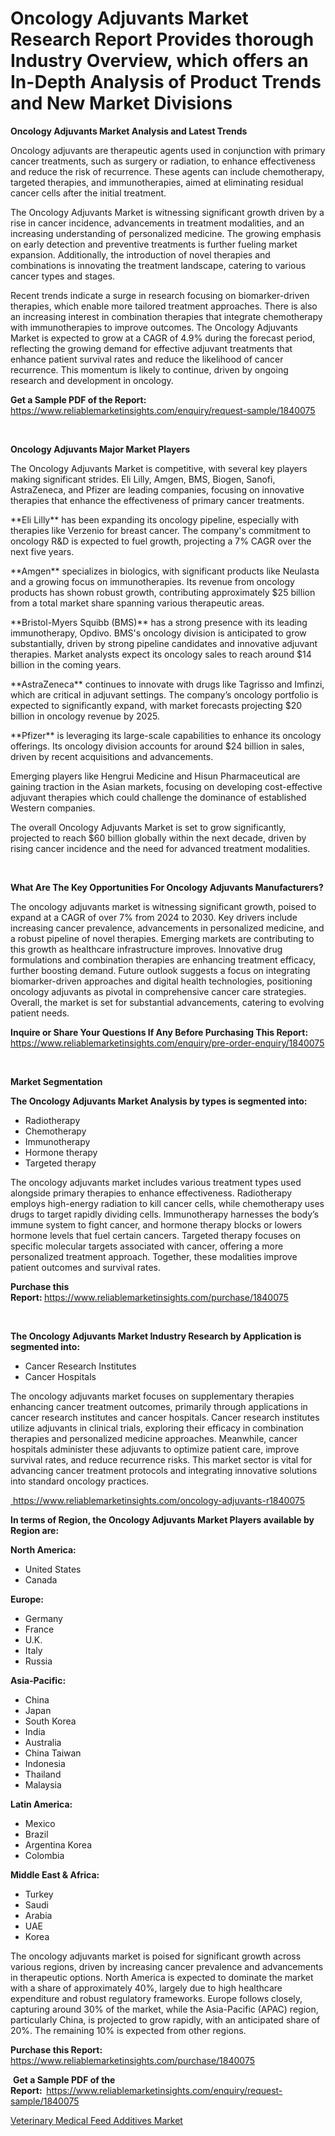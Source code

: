 <p><h1>Oncology Adjuvants Market Research Report Provides thorough Industry Overview, which offers an In-Depth Analysis of Product Trends and New Market Divisions</h1></p><p><strong>Oncology Adjuvants Market Analysis and Latest Trends</strong></p>
<p><p>Oncology adjuvants are therapeutic agents used in conjunction with primary cancer treatments, such as surgery or radiation, to enhance effectiveness and reduce the risk of recurrence. These agents can include chemotherapy, targeted therapies, and immunotherapies, aimed at eliminating residual cancer cells after the initial treatment.</p><p>The Oncology Adjuvants Market is witnessing significant growth driven by a rise in cancer incidence, advancements in treatment modalities, and an increasing understanding of personalized medicine. The growing emphasis on early detection and preventive treatments is further fueling market expansion. Additionally, the introduction of novel therapies and combinations is innovating the treatment landscape, catering to various cancer types and stages.</p><p>Recent trends indicate a surge in research focusing on biomarker-driven therapies, which enable more tailored treatment approaches. There is also an increasing interest in combination therapies that integrate chemotherapy with immunotherapies to improve outcomes. The Oncology Adjuvants Market is expected to grow at a CAGR of 4.9% during the forecast period, reflecting the growing demand for effective adjuvant treatments that enhance patient survival rates and reduce the likelihood of cancer recurrence. This momentum is likely to continue, driven by ongoing research and development in oncology.</p></p>
<p><strong>Get a Sample PDF of the Report:&nbsp;</strong> <a href="https://www.reliablemarketinsights.com/enquiry/request-sample/1840075?utm_campaign=2993&utm_medium=2&utm_source=Github&utm_content=ia&utm_term=09032025&utm_id=oncology-adjuvants">https://www.reliablemarketinsights.com/enquiry/request-sample/1840075</a></p>
<p>&nbsp;</p>
<p><strong>Oncology Adjuvants Major Market Players</strong></p>
<p><p>The Oncology Adjuvants Market is competitive, with several key players making significant strides. Eli Lilly, Amgen, BMS, Biogen, Sanofi, AstraZeneca, and Pfizer are leading companies, focusing on innovative therapies that enhance the effectiveness of primary cancer treatments.</p><p>**Eli Lilly** has been expanding its oncology pipeline, especially with therapies like Verzenio for breast cancer. The company's commitment to oncology R&D is expected to fuel growth, projecting a 7% CAGR over the next five years. </p><p>**Amgen** specializes in biologics, with significant products like Neulasta and a growing focus on immunotherapies. Its revenue from oncology products has shown robust growth, contributing approximately $25 billion from a total market share spanning various therapeutic areas.</p><p>**Bristol-Myers Squibb (BMS)** has a strong presence with its leading immunotherapy, Opdivo. BMS's oncology division is anticipated to grow substantially, driven by strong pipeline candidates and innovative adjuvant therapies. Market analysts expect its oncology sales to reach around $14 billion in the coming years.</p><p>**AstraZeneca** continues to innovate with drugs like Tagrisso and Imfinzi, which are critical in adjuvant settings. The company’s oncology portfolio is expected to significantly expand, with market forecasts projecting $20 billion in oncology revenue by 2025.</p><p>**Pfizer** is leveraging its large-scale capabilities to enhance its oncology offerings. Its oncology division accounts for around $24 billion in sales, driven by recent acquisitions and advancements.</p><p>Emerging players like Hengrui Medicine and Hisun Pharmaceutical are gaining traction in the Asian markets, focusing on developing cost-effective adjuvant therapies which could challenge the dominance of established Western companies.</p><p>The overall Oncology Adjuvants Market is set to grow significantly, projected to reach $60 billion globally within the next decade, driven by rising cancer incidence and the need for advanced treatment modalities.</p></p>
<p>&nbsp;</p>
<p><strong>What Are The Key Opportunities For Oncology Adjuvants Manufacturers?</strong></p>
<p><p>The oncology adjuvants market is witnessing significant growth, poised to expand at a CAGR of over 7% from 2024 to 2030. Key drivers include increasing cancer prevalence, advancements in personalized medicine, and a robust pipeline of novel therapies. Emerging markets are contributing to this growth as healthcare infrastructure improves. Innovative drug formulations and combination therapies are enhancing treatment efficacy, further boosting demand. Future outlook suggests a focus on integrating biomarker-driven approaches and digital health technologies, positioning oncology adjuvants as pivotal in comprehensive cancer care strategies. Overall, the market is set for substantial advancements, catering to evolving patient needs.</p></p>
<p><strong>Inquire or Share Your Questions If Any Before Purchasing This Report:</strong> <a href="https://www.reliablemarketinsights.com/enquiry/pre-order-enquiry/1840075?utm_campaign=2993&utm_medium=2&utm_source=Github&utm_content=ia&utm_term=09032025&utm_id=oncology-adjuvants">https://www.reliablemarketinsights.com/enquiry/pre-order-enquiry/1840075</a></p>
<p>&nbsp;</p>
<p><strong>Market Segmentation</strong></p>
<p><strong>The Oncology Adjuvants Market Analysis by types is segmented into:</strong></p>
<p><ul><li>Radiotherapy</li><li>Chemotherapy</li><li>Immunotherapy</li><li>Hormone therapy</li><li>Targeted therapy</li></ul></p>
<p><p>The oncology adjuvants market includes various treatment types used alongside primary therapies to enhance effectiveness. Radiotherapy employs high-energy radiation to kill cancer cells, while chemotherapy uses drugs to target rapidly dividing cells. Immunotherapy harnesses the body’s immune system to fight cancer, and hormone therapy blocks or lowers hormone levels that fuel certain cancers. Targeted therapy focuses on specific molecular targets associated with cancer, offering a more personalized treatment approach. Together, these modalities improve patient outcomes and survival rates.</p></p>
<p><strong>Purchase this Report:&nbsp;</strong><a href="https://www.reliablemarketinsights.com/purchase/1840075?utm_campaign=2993&utm_medium=2&utm_source=Github&utm_content=ia&utm_term=09032025&utm_id=oncology-adjuvants">https://www.reliablemarketinsights.com/purchase/1840075</a></p>
<p>&nbsp;</p>
<p><strong>The Oncology Adjuvants Market Industry Research by Application is segmented into:</strong></p>
<p><ul><li>Cancer Research Institutes</li><li>Cancer Hospitals</li></ul></p>
<p><p>The oncology adjuvants market focuses on supplementary therapies enhancing cancer treatment outcomes, primarily through applications in cancer research institutes and cancer hospitals. Cancer research institutes utilize adjuvants in clinical trials, exploring their efficacy in combination therapies and personalized medicine approaches. Meanwhile, cancer hospitals administer these adjuvants to optimize patient care, improve survival rates, and reduce recurrence risks. This market sector is vital for advancing cancer treatment protocols and integrating innovative solutions into standard oncology practices.</p></p>
<p><a href="https://www.reliablemarketinsights.com/oncology-adjuvants-r1840075?utm_campaign=2993&utm_medium=2&utm_source=Github&utm_content=ia&utm_term=09032025&utm_id=oncology-adjuvants">&nbsp;https://www.reliablemarketinsights.com/oncology-adjuvants-r1840075</a></p>
<p><strong>In terms of Region, the Oncology Adjuvants Market Players available by Region are:</strong></p>
<p>
    <p> <strong> North America: </strong>
        <ul>
            <li>United States</li>
            <li>Canada</li>
        </ul>
        </p> 
    <p> <strong> Europe: </strong>
        <ul>
            <li>Germany</li>
            <li>France</li>
            <li>U.K.</li>
            <li>Italy</li>
            <li>Russia</li>
        </ul>
        </p> 
    <p> <strong> Asia-Pacific: </strong>
        <ul>
            <li>China</li>
            <li>Japan</li>
            <li>South Korea</li>
            <li>India</li>
            <li>Australia</li>
            <li>China Taiwan</li>
            <li>Indonesia</li>
            <li>Thailand</li>
            <li>Malaysia</li>
        </ul>
        </p> 
    <p> <strong> Latin America: </strong>
        <ul>
            <li>Mexico</li>
            <li>Brazil</li>
            <li>Argentina Korea</li>
            <li>Colombia</li>
        </ul>
        </p> 
    <p> <strong> Middle East & Africa: </strong>
        <ul>
            <li>Turkey</li>
            <li>Saudi</li>
            <li>Arabia</li>
            <li>UAE</li>
            <li>Korea</li>
        </ul>
    </p>
    </p>
<p><p>The oncology adjuvants market is poised for significant growth across various regions, driven by increasing cancer prevalence and advancements in therapeutic options. North America is expected to dominate the market with a share of approximately 40%, largely due to high healthcare expenditure and robust regulatory frameworks. Europe follows closely, capturing around 30% of the market, while the Asia-Pacific (APAC) region, particularly China, is projected to grow rapidly, with an anticipated share of 20%. The remaining 10% is expected from other regions.</p></p>
<p><strong>Purchase this Report: </strong><a href="https://www.reliablemarketinsights.com/purchase/1840075?utm_campaign=2993&utm_medium=2&utm_source=Github&utm_content=ia&utm_term=09032025&utm_id=oncology-adjuvants">https://www.reliablemarketinsights.com/purchase/1840075</a></p>
<p>&nbsp;<strong>Get a Sample PDF of the Report:&nbsp;&nbsp;</strong><a href="https://www.reliablemarketinsights.com/enquiry/request-sample/1840075?utm_campaign=2993&utm_medium=2&utm_source=Github&utm_content=ia&utm_term=09032025&utm_id=oncology-adjuvants">https://www.reliablemarketinsights.com/enquiry/request-sample/1840075</a></p>
<p><strong></strong></p>
<p><p><a href="https://github.com/xalatieusope/Market-Research-Report-List-1/blob/main/veterinary-medical-feed-additives-market.md?utm_campaign=2993&utm_medium=2&utm_source=Github&utm_content=ia&utm_term=09032025&utm_id=oncology-adjuvants">Veterinary Medical Feed Additives Market</a></p></p>